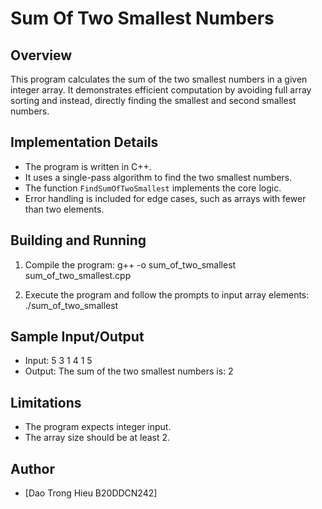 # Sum Of Two Smallest Numbers

## Overview
This program calculates the sum of the two smallest numbers in a given integer array. It demonstrates efficient computation by avoiding full array sorting and instead, directly finding the smallest and second smallest numbers.

## Implementation Details
- The program is written in C++.
- It uses a single-pass algorithm to find the two smallest numbers.
- The function `FindSumOfTwoSmallest` implements the core logic.
- Error handling is included for edge cases, such as arrays with fewer than two elements.

## Building and Running
1. Compile the program:
g++ -o sum_of_two_smallest sum_of_two_smallest.cpp


2. Execute the program and follow the prompts to input array elements:
./sum_of_two_smallest



## Sample Input/Output
- Input:
5
3 1 4 1 5
- Output:
The sum of the two smallest numbers is: 2

## Limitations
- The program expects integer input.
- The array size should be at least 2.

## Author
- [Dao Trong Hieu B20DDCN242]

